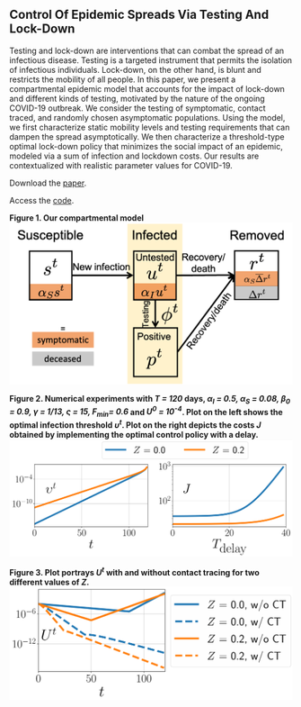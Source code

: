 ## Control Of Epidemic Spreads Via Testing And Lock-Down

Testing and lock-down are interventions that can combat the spread of an infectious disease. Testing is a targeted instrument that permits the isolation of infectious individuals. Lock-down, on the other hand, is blunt and restricts the mobility of all people. In this paper, we present a compartmental epidemic model that accounts for the impact of lock-down and different kinds of testing, motivated by the nature of the ongoing COVID-19 outbreak. We consider the testing of symptomatic, contact traced, and randomly chosen asymptomatic populations. Using the model, we first characterize static mobility levels and testing requirements that can dampen the spread asymptotically. We then characterize a threshold-type optimal lock-down policy that minimizes the social impact of an epidemic, modeled via a sum of infection and lockdown costs. Our results are contextualized with realistic parameter values for COVID-19.

Download the [paper](http://boses.ece.illinois.edu/files/COVID19_testlockdown.pdf).

Access the [code](/Notebooks/lockdown_cdc.ipynb).

**Figure 1. Our compartmental model**
![Figure 1 Our compartmental model](Figures/supr.png)

**Figure 2. Numerical experiments with
    *T = 120* days, *α<sub>I</sub> = 0.5, α<sub>S</sub> = 0.08, β<sub>0</sub> = 0.9, γ = 1/13, ς = 15, F<sub>min</sub>= 0.6* and *U<sup>0</sup> = 10<sup>-4</sup>*. Plot on the left shows the optimal infection threshold *υ<sup>t</sup>*. Plot on the right depicts the costs *J* obtained by implementing the optimal control policy with a delay.**
![Figure 2](Figures/fig2.png)

**Figure 3. Plot portrays *U<sup>t</sup>* with and without contact tracing for two different values of *Z*.**
![Figure 3](Figures/fig3.png)
